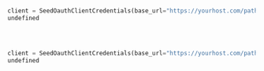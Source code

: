 ```python


client = SeedOauthClientCredentials(base_url="https://yourhost.com/path/to/api", client_id="YOUR_CLIENT_ID", client_secret="YOUR_CLIENT_SECRET", )        
undefined
 
```                        


```python


client = SeedOauthClientCredentials(base_url="https://yourhost.com/path/to/api", client_id="YOUR_CLIENT_ID", client_secret="YOUR_CLIENT_SECRET", )        
undefined
 
```                        


